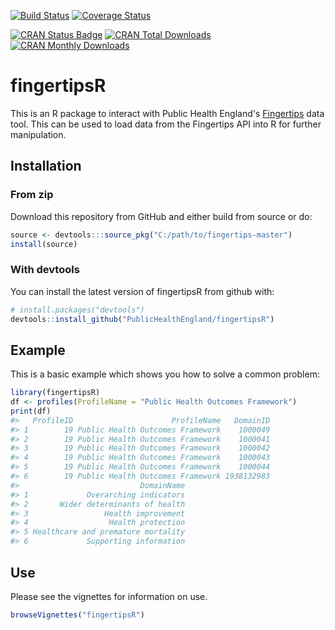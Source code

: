 
<!-- README.md is generated from README.Rmd. Please edit that file -->
[![Build Status](https://travis-ci.org/PublicHealthEngland/fingertipsR.svg)](https://travis-ci.org/PublicHealthEngland/fingertipsR.svg?branch=master) [![Coverage Status](https://coveralls.io/repos/github/PublicHealthEngland/fingertipsR/badge.svg?branch=master)](https://coveralls.io/github/PublicHealthEngland/fingertipsR?branch=master)

[![CRAN Status Badge](http://www.r-pkg.org/badges/version/fingertipsR)](https://cran.r-project.org/package=fingertipsR) [![CRAN Total Downloads](http://cranlogs.r-pkg.org/badges/grand-total/fingertipsR)](https://cran.r-project.org/package=fingertipsR) [![CRAN Monthly Downloads](http://cranlogs.r-pkg.org/badges/fingertipsR)](https://cran.r-project.org/package=fingertipsR)

fingertipsR
===========

This is an R package to interact with Public Health England's [Fingertips](http://fingertips.phe.org.uk/) data tool. This can be used to load data from the Fingertips API into R for further manipulation.

Installation
------------

### From zip

Download this repository from GitHub and either build from source or do:

``` r
source <- devtools:::source_pkg("C:/path/to/fingertips-master")
install(source)
```

### With devtools

You can install the latest version of fingertipsR from github with:

``` r
# install.packages("devtools")
devtools::install_github("PublicHealthEngland/fingertipsR")
```

Example
-------

This is a basic example which shows you how to solve a common problem:

``` r
library(fingertipsR)
df <- profiles(ProfileName = "Public Health Outcomes Framework")
print(df)
#>   ProfileID                      ProfileName   DomainID
#> 1        19 Public Health Outcomes Framework    1000049
#> 2        19 Public Health Outcomes Framework    1000041
#> 3        19 Public Health Outcomes Framework    1000042
#> 4        19 Public Health Outcomes Framework    1000043
#> 5        19 Public Health Outcomes Framework    1000044
#> 6        19 Public Health Outcomes Framework 1938132983
#>                           DomainName
#> 1             Overarching indicators
#> 2       Wider determinants of health
#> 3                 Health improvement
#> 4                  Health protection
#> 5 Healthcare and premature mortality
#> 6             Supporting information
```

Use
---

Please see the vignettes for information on use.

``` r
browseVignettes("fingertipsR")
```
